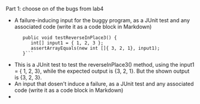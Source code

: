 Part 1: choose on of the bugs from lab4
  - A failure-inducing input for the buggy program, as a JUnit test and any associated code (write it as a code block in Markdown)
    ```@Test
       public void testReverseInPlace3() {
          int[] input1 = { 1, 2, 3 };
          assertArrayEquals(new int []{ 3, 2, 1}, input1);
       }```
  - This is a JUnit test to test the reverseInPlace3() method, using the input1 = { 1, 2, 3}, while the expected output is {3, 2, 1}. But the shown output is {3, 2, 3}.  
  - An input that dosen't induce a failure, as a JUnit test and any associated code (write it as a code block in Markdown)
  - 
